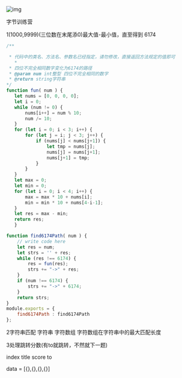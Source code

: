 ![img](https://gitee.com/twilight_h_1184651848/pic-go-img/raw/master/前端/vue/20210302134654.jpg)

字节训练营

1(1000,9999)(三位数在末尾添0)最大值-最小值，直至得到 6174

```js
/**

 * 代码中的类名、方法名、参数名已经指定，请勿修改，直接返回方法规定的值即可
   *
 * 四位不完全相同数字变化为6174的路径
 * @param num int整型 四位不完全相同的数字
 * @return string字符串
*/
function fun( num ) {
   let nums = [0, 0, 0, 0];
   let i = 0;
   while (num != 0) {
       nums[i++] = num % 10;
       num /= 10;
   }
   for (let i = 0; i < 3; i++) {
       for (let j = i; j < 3; j++) {
           if (nums[j] < nums[j+1]) {
               let tmp = nums[j];
               nums[j] = nums[j+1];
               nums[j+1] = tmp;
           }
       }
   }
   let max = 0;
   let min = 0;
   for (let i = 0; i < 4; i++) {
       max = max * 10 + nums[i];
       min = min * 10 + nums[4-i-1];
   }
   let res = max - min;
   return res;
   }

function find6174Path( num ) {
    // write code here
    let res = num;
    let strs = '' + res;
    while (res !== 6174) {
        res = fun(res);
        strs += "->" + res;
    }
    if (num !== 6174) {
        strs += "->" + 6174;
    }
    return strs;
}
module.exports = {
    find6174Path : find6174Path
};
```





2字符串匹配 字符串 字符数组 字符数组在字符串中的最大匹配长度

3处理跳转分数(有to就跳转，不然就下一题)

index title score to

data = [{},{},{},{}]